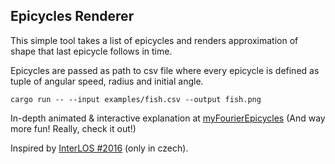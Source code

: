 ## Epicycles Renderer
This simple tool takes a list of epicycles and renders approximation of shape that last epicycle follows in time.

Epicycles are passed as path to csv file where every epicycle is defined as tuple of angular speed, radius and initial angle.

```
cargo run -- --input examples/fish.csv --output fish.png
```

In-depth animated & interactive explanation at [myFourierEpicycles](https://www.myfourierepicycles.com/) (And way more fun! Really, check it out!)

Inspired by [InterLOS #2016](htps://interlos.fi.muni.cz/download/years/2016) (only in czech).
